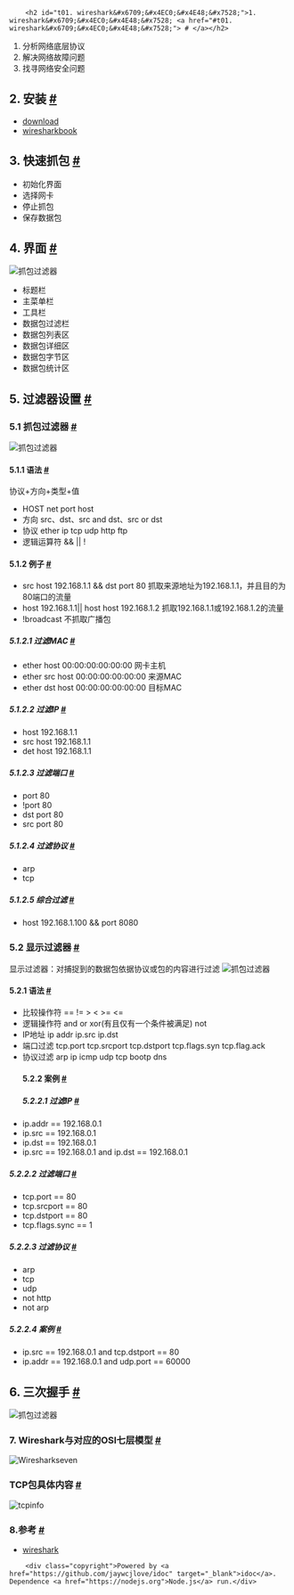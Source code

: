 
        <h2 id="t01. wireshark&#x6709;&#x4EC0;&#x4E48;&#x7528;">1. wireshark&#x6709;&#x4EC0;&#x4E48;&#x7528; <a href="#t01. wireshark&#x6709;&#x4EC0;&#x4E48;&#x7528;"> # </a></h2>
<ol>
<li>&#x5206;&#x6790;&#x7F51;&#x7EDC;&#x5E95;&#x5C42;&#x534F;&#x8BAE;</li>
<li>&#x89E3;&#x51B3;&#x7F51;&#x7EDC;&#x6545;&#x969C;&#x95EE;&#x9898;</li>
<li>&#x627E;&#x5BFB;&#x7F51;&#x7EDC;&#x5B89;&#x5168;&#x95EE;&#x9898;</li>
</ol>
<h2 id="t12. &#x5B89;&#x88C5;">2. &#x5B89;&#x88C5; <a href="#t12. &#x5B89;&#x88C5;"> # </a></h2>
<ul>
<li><a href="https://www.wireshark.org/download.html">download</a></li>
<li><a href="http://wiresharkbook.com/">wiresharkbook</a></li>
</ul>
<h2 id="t23. &#x5FEB;&#x901F;&#x6293;&#x5305;">3. &#x5FEB;&#x901F;&#x6293;&#x5305; <a href="#t23. &#x5FEB;&#x901F;&#x6293;&#x5305;"> # </a></h2>
<ul>
<li>&#x521D;&#x59CB;&#x5316;&#x754C;&#x9762;</li>
<li>&#x9009;&#x62E9;&#x7F51;&#x5361;</li>
<li>&#x505C;&#x6B62;&#x6293;&#x5305;</li>
<li>&#x4FDD;&#x5B58;&#x6570;&#x636E;&#x5305;</li>
</ul>
<h2 id="t34. &#x754C;&#x9762;">4. &#x754C;&#x9762; <a href="#t34. &#x754C;&#x9762;"> # </a></h2>
<p><img src="http://img.zhufengpeixun.cn/wiresharklayout.png" alt="&#x6293;&#x5305;&#x8FC7;&#x6EE4;&#x5668;"></p>
<ul>
<li>&#x6807;&#x9898;&#x680F;</li>
<li>&#x4E3B;&#x83DC;&#x5355;&#x680F;</li>
<li>&#x5DE5;&#x5177;&#x680F;</li>
<li>&#x6570;&#x636E;&#x5305;&#x8FC7;&#x6EE4;&#x680F;</li>
<li>&#x6570;&#x636E;&#x5305;&#x5217;&#x8868;&#x533A;</li>
<li>&#x6570;&#x636E;&#x5305;&#x8BE6;&#x7EC6;&#x533A;</li>
<li>&#x6570;&#x636E;&#x5305;&#x5B57;&#x8282;&#x533A;</li>
<li>&#x6570;&#x636E;&#x5305;&#x7EDF;&#x8BA1;&#x533A;</li>
</ul>
<h2 id="t45. &#x8FC7;&#x6EE4;&#x5668;&#x8BBE;&#x7F6E;">5. &#x8FC7;&#x6EE4;&#x5668;&#x8BBE;&#x7F6E; <a href="#t45. &#x8FC7;&#x6EE4;&#x5668;&#x8BBE;&#x7F6E;"> # </a></h2>
<h3 id="t55.1 &#x6293;&#x5305;&#x8FC7;&#x6EE4;&#x5668;">5.1 &#x6293;&#x5305;&#x8FC7;&#x6EE4;&#x5668; <a href="#t55.1 &#x6293;&#x5305;&#x8FC7;&#x6EE4;&#x5668;"> # </a></h3>
<p><img src="http://img.zhufengpeixun.cn/wireshareprotocal.jpg" alt="&#x6293;&#x5305;&#x8FC7;&#x6EE4;&#x5668;"></p>
<h4 id="t65.1.1 &#x8BED;&#x6CD5;">5.1.1 &#x8BED;&#x6CD5; <a href="#t65.1.1 &#x8BED;&#x6CD5;"> # </a></h4>
<p>&#x534F;&#x8BAE;+&#x65B9;&#x5411;+&#x7C7B;&#x578B;+&#x503C;</p>
<ul>
<li>HOST net port host</li>
<li>&#x65B9;&#x5411; src&#x3001;dst&#x3001;src and dst&#x3001;src or dst</li>
<li>&#x534F;&#x8BAE;  ether ip tcp udp http ftp</li>
<li>&#x903B;&#x8F91;&#x8FD0;&#x7B97;&#x7B26; &amp;&amp; || !</li>
</ul>
<h4 id="t75.1.2 &#x4F8B;&#x5B50;">5.1.2 &#x4F8B;&#x5B50; <a href="#t75.1.2 &#x4F8B;&#x5B50;"> # </a></h4>
<ul>
<li>src host 192.168.1.1 &amp;&amp; dst port 80 &#x6293;&#x53D6;&#x6765;&#x6E90;&#x5730;&#x5740;&#x4E3A;192.168.1.1&#xFF0C;&#x5E76;&#x4E14;&#x76EE;&#x7684;&#x4E3A;80&#x7AEF;&#x53E3;&#x7684;&#x6D41;&#x91CF;</li>
<li>host  192.168.1.1|| host host 192.168.1.2 &#x6293;&#x53D6;192.168.1.1&#x6216;192.168.1.2&#x7684;&#x6D41;&#x91CF;</li>
<li>!broadcast &#x4E0D;&#x6293;&#x53D6;&#x5E7F;&#x64AD;&#x5305;</li>
</ul>
<h5 id="t85.1.2.1 &#x8FC7;&#x6EE4;MAC">5.1.2.1 &#x8FC7;&#x6EE4;MAC <a href="#t85.1.2.1 &#x8FC7;&#x6EE4;MAC"> # </a></h5>
<ul>
<li>ether host 00:00:00:00:00:00  &#x7F51;&#x5361;&#x4E3B;&#x673A;</li>
<li>ether src  host 00:00:00:00:00:00 &#x6765;&#x6E90;MAC</li>
<li>ether dst  host 00:00:00:00:00:00 &#x76EE;&#x6807;MAC</li>
</ul>
<h5 id="t95.1.2.2 &#x8FC7;&#x6EE4;IP">5.1.2.2 &#x8FC7;&#x6EE4;IP <a href="#t95.1.2.2 &#x8FC7;&#x6EE4;IP"> # </a></h5>
<ul>
<li>host 192.168.1.1</li>
<li>src host 192.168.1.1</li>
<li>det host 192.168.1.1</li>
</ul>
<h5 id="t105.1.2.3 &#x8FC7;&#x6EE4;&#x7AEF;&#x53E3;">5.1.2.3 &#x8FC7;&#x6EE4;&#x7AEF;&#x53E3; <a href="#t105.1.2.3 &#x8FC7;&#x6EE4;&#x7AEF;&#x53E3;"> # </a></h5>
<ul>
<li>port 80</li>
<li>!port 80</li>
<li>dst port 80</li>
<li>src port 80</li>
</ul>
<h5 id="t115.1.2.4 &#x8FC7;&#x6EE4;&#x534F;&#x8BAE;">5.1.2.4 &#x8FC7;&#x6EE4;&#x534F;&#x8BAE; <a href="#t115.1.2.4 &#x8FC7;&#x6EE4;&#x534F;&#x8BAE;"> # </a></h5>
<ul>
<li>arp</li>
<li>tcp</li>
</ul>
<h5 id="t125.1.2.5 &#x7EFC;&#x5408;&#x8FC7;&#x6EE4;">5.1.2.5 &#x7EFC;&#x5408;&#x8FC7;&#x6EE4; <a href="#t125.1.2.5 &#x7EFC;&#x5408;&#x8FC7;&#x6EE4;"> # </a></h5>
<ul>
<li>host 192.168.1.100 &amp;&amp; port 8080</li>
</ul>
<h3 id="t135.2 &#x663E;&#x793A;&#x8FC7;&#x6EE4;&#x5668;">5.2 &#x663E;&#x793A;&#x8FC7;&#x6EE4;&#x5668; <a href="#t135.2 &#x663E;&#x793A;&#x8FC7;&#x6EE4;&#x5668;"> # </a></h3>
<p>&#x663E;&#x793A;&#x8FC7;&#x6EE4;&#x5668;&#xFF1A;&#x5BF9;&#x6355;&#x6349;&#x5230;&#x7684;&#x6570;&#x636E;&#x5305;&#x4F9D;&#x636E;&#x534F;&#x8BAE;&#x6216;&#x5305;&#x7684;&#x5185;&#x5BB9;&#x8FDB;&#x884C;&#x8FC7;&#x6EE4;
<img src="http://img.zhufengpeixun.cn/wireshareshow.jpg" alt="&#x6293;&#x5305;&#x8FC7;&#x6EE4;&#x5668;"></p>
<h4 id="t145.2.1 &#x8BED;&#x6CD5;">5.2.1 &#x8BED;&#x6CD5; <a href="#t145.2.1 &#x8BED;&#x6CD5;"> # </a></h4>
<ul>
<li>&#x6BD4;&#x8F83;&#x64CD;&#x4F5C;&#x7B26; == != &gt; &lt; &gt;= &lt;=</li>
<li>&#x903B;&#x8F91;&#x64CD;&#x4F5C;&#x7B26; and or xor(&#x6709;&#x4E14;&#x4EC5;&#x6709;&#x4E00;&#x4E2A;&#x6761;&#x4EF6;&#x88AB;&#x6EE1;&#x8DB3;) not</li>
<li>IP&#x5730;&#x5740; ip addr ip.src ip.dst</li>
<li>&#x7AEF;&#x53E3;&#x8FC7;&#x6EE4; tcp.port tcp.srcport tcp.dstport tcp.flags.syn tcp.flag.ack</li>
<li>&#x534F;&#x8BAE;&#x8FC7;&#x6EE4; arp ip icmp udp tcp bootp dns<h4 id="t155.2.2 &#x6848;&#x4F8B;">5.2.2 &#x6848;&#x4F8B; <a href="#t155.2.2 &#x6848;&#x4F8B;"> # </a></h4>
<h5 id="t165.2.2.1 &#x8FC7;&#x6EE4;IP">5.2.2.1 &#x8FC7;&#x6EE4;IP <a href="#t165.2.2.1 &#x8FC7;&#x6EE4;IP"> # </a></h5>
</li>
<li>ip.addr == 192.168.0.1</li>
<li>ip.src == 192.168.0.1</li>
<li>ip.dst == 192.168.0.1</li>
<li>ip.src == 192.168.0.1 and ip.dst == 192.168.0.1</li>
</ul>
<h5 id="t175.2.2.2 &#x8FC7;&#x6EE4;&#x7AEF;&#x53E3;">5.2.2.2 &#x8FC7;&#x6EE4;&#x7AEF;&#x53E3; <a href="#t175.2.2.2 &#x8FC7;&#x6EE4;&#x7AEF;&#x53E3;"> # </a></h5>
<ul>
<li>tcp.port == 80</li>
<li>tcp.srcport == 80</li>
<li>tcp.dstport == 80</li>
<li>tcp.flags.sync == 1</li>
</ul>
<h5 id="t185.2.2.3 &#x8FC7;&#x6EE4;&#x534F;&#x8BAE;">5.2.2.3 &#x8FC7;&#x6EE4;&#x534F;&#x8BAE; <a href="#t185.2.2.3 &#x8FC7;&#x6EE4;&#x534F;&#x8BAE;"> # </a></h5>
<ul>
<li>arp</li>
<li>tcp</li>
<li>udp</li>
<li>not http</li>
<li>not arp</li>
</ul>
<h5 id="t195.2.2.4 &#x6848;&#x4F8B;">5.2.2.4 &#x6848;&#x4F8B; <a href="#t195.2.2.4 &#x6848;&#x4F8B;"> # </a></h5>
<ul>
<li>ip.src == 192.168.0.1 and tcp.dstport == 80</li>
<li>ip.addr == 192.168.0.1 and udp.port == 60000</li>
</ul>
<h2 id="t206. &#x4E09;&#x6B21;&#x63E1;&#x624B;">6. &#x4E09;&#x6B21;&#x63E1;&#x624B; <a href="#t206. &#x4E09;&#x6B21;&#x63E1;&#x624B;"> # </a></h2>
<p><img src="http://img.zhufengpeixun.cn/tcpconnect.png" alt="&#x6293;&#x5305;&#x8FC7;&#x6EE4;&#x5668;"></p>
<h3 id="t217. Wireshark&#x4E0E;&#x5BF9;&#x5E94;&#x7684;OSI&#x4E03;&#x5C42;&#x6A21;&#x578B;">7. Wireshark&#x4E0E;&#x5BF9;&#x5E94;&#x7684;OSI&#x4E03;&#x5C42;&#x6A21;&#x578B; <a href="#t217. Wireshark&#x4E0E;&#x5BF9;&#x5E94;&#x7684;OSI&#x4E03;&#x5C42;&#x6A21;&#x578B;"> # </a></h3>
<p><img src="http://img.zhufengpeixun.cn/Wiresharkseven.jpg" alt="Wiresharkseven"></p>
<h3 id="t22TCP&#x5305;&#x5177;&#x4F53;&#x5185;&#x5BB9;">TCP&#x5305;&#x5177;&#x4F53;&#x5185;&#x5BB9; <a href="#t22TCP&#x5305;&#x5177;&#x4F53;&#x5185;&#x5BB9;"> # </a></h3>
<p><img src="http://img.zhufengpeixun.cn/tcpinfo.jpg" alt="tcpinfo"></p>
<h3 id="t238.&#x53C2;&#x8003;">8.&#x53C2;&#x8003; <a href="#t238.&#x53C2;&#x8003;"> # </a></h3>
<ul>
<li><a href="https://www.cnblogs.com/TankXiao/archive/2012/10/10/2711777.html">wireshark</a></li>
</ul>

        <div class="copyright">Powered by <a href="https://github.com/jaywcjlove/idoc" target="_blank">idoc</a>. Dependence <a href="https://nodejs.org">Node.js</a> run.</div>
    